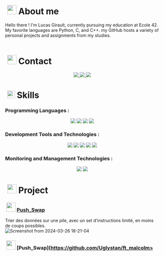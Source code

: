 # &nbsp;<img src="https://media0.giphy.com/media/v1.Y2lkPTc5MGI3NjExdnFxaWJnc2k1MXI3eHNqcmQ5ZWF2djVqZW9rYnZiZGtoZzJkcWwweSZlcD12MV9pbnRlcm5hbF9naWZfYnlfaWQmY3Q9cw/m0dmKBkncVETJv2h0S/giphy.gif" width ="30"> About me
Hello there ! I'm Lucas Girault, currently pursuing my education at Ecole 42. My favorite languages are Python, C, and C++. my GitHub hosts a variety of personal projects and assignments from my studies.
<br>
<br>


# &nbsp;<img src="https://media4.giphy.com/media/v1.Y2lkPTc5MGI3NjExY2MzeHg0dXdtdzc1Ym1mZWlmaGQxMzgzNTNvcndzMzkweDlrZDM3eCZlcD12MV9pbnRlcm5hbF9naWZfYnlfaWQmY3Q9cw/iPRtIf0OlGlSnNfV7W/giphy.gif" width ="30"> Contact
<p align="center">
<a href="https://www.linkedin.com/in/lucas-girault-623575255/">
    <img src="https://img.shields.io/badge/-LINKEDIN-0077B5?style=for-the-badge&logo=linkedin&logoColor=white">
</a>
<a href="mailto:lucasgirault2@gmail.com">
    <img src="https://img.shields.io/badge/Gmail-D14836?style=for-the-badge&logo=gmail&logoColor=white">
</a>
<a href="https://www.codingame.com/profile/ba9f722d5bc802415665fc12b12802015551175">
    <img src="https://img.shields.io/badge/CodinGame-F2BB13?style=for-the-badge&logo=codingame&logoColor=white">
</a>
<br>


# &nbsp;<img src="https://media2.giphy.com/media/QssGEmpkyEOhBCb7e1/giphy.gif?cid=ecf05e47a0n3gi1bfqntqmob8g9aid1oyj2wr3ds3mg700bl&rid=giphy.gif" width ="25"> Skills

### Programming Languages :
<p align="center">
<img src="https://img.shields.io/badge/c-%2300599C.svg?style=for-the-badge&logo=c&logoColor=white">
<img src="https://img.shields.io/badge/c++-%2300599C.svg?style=for-the-badge&logo=c%2B%2B&logoColor=white">
<img src="https://img.shields.io/badge/python-3670A0?style=for-the-badge&logo=python&logoColor=ffdd54">
<img src="https://img.shields.io/badge/javascript-%23323330.svg?style=for-the-badge&logo=javascript&logoColor=%23F7DF1E">

### Development Tools and Technologies :
<p align="center">
<img src="https://img.shields.io/badge/django-%23092E20.svg?style=for-the-badge&logo=django&logoColor=white">
<img src="https://img.shields.io/badge/JWT-black?style=for-the-badge&logo=JSON%20web%20tokens">
<img src="https://img.shields.io/badge/-selenium-%43B02A?style=for-the-badge&logo=selenium&logoColor=white">
<img src="https://img.shields.io/badge/docker-%230db7ed.svg?style=for-the-badge&logo=docker&logoColor=white">
<img src="https://img.shields.io/badge/Linux-FCC624?style=for-the-badge&logo=linux&logoColor=black">

### Monitoring and Management Technologies :
<p align="center">
<img src="https://img.shields.io/badge/grafana-%23F46800.svg?style=for-the-badge&logo=grafana&logoColor=white">
<img src="https://img.shields.io/badge/Prometheus-E6522C?style=for-the-badge&logo=Prometheus&logoColor=white">

# &nbsp;<img src="https://media4.giphy.com/media/v1.Y2lkPTc5MGI3NjExZXVnOHlxaTE3MnI2YmtkczRid3N2cGVmZjFlMGU2cjR1bWNianVzYiZlcD12MV9pbnRlcm5hbF9naWZfYnlfaWQmY3Q9cw/JscA27pcDdfubFImYj/giphy.gif" width ="30"> Project

### &nbsp;<img src="https://media0.giphy.com/media/v1.Y2lkPTc5MGI3NjExNXYzbWhjeWVmcHBmaHh1NTd5YnByYXBwM2RwMjZxeGY0bGRnM2g5aSZlcD12MV9pbnRlcm5hbF9naWZfYnlfaWQmY3Q9cw/QQm4qVLlslbSvJxhdF/giphy.gif" width ="30"> [Push_Swap](https://github.com/Uglystan/push_swap)
 Trier des données sur une pile, avec un set d’instructions limité, en moins de coups possibles.
 <br>
 ![Screenshot from 2024-03-26 18-21-04](https://github.com/Uglystan/Push_swap/assets/117684814/9409c0d5-4405-4d23-adf0-dd8b861c55c6)

### &nbsp;<img src="https://media0.giphy.com/media/v1.Y2lkPTc5MGI3NjExaThwa3A5cTYxZjF2Z2g3bDRxaGV3em56MXNqYXhodjN0bGU2bmo3aSZlcD12MV9pbnRlcm5hbF9naWZfYnlfaWQmY3Q9cw/AnprTo6bYodnRiflAR/giphy.gif" width ="30"> [Push_Swap](https://github.com/Uglystan/ft_malcolm>
